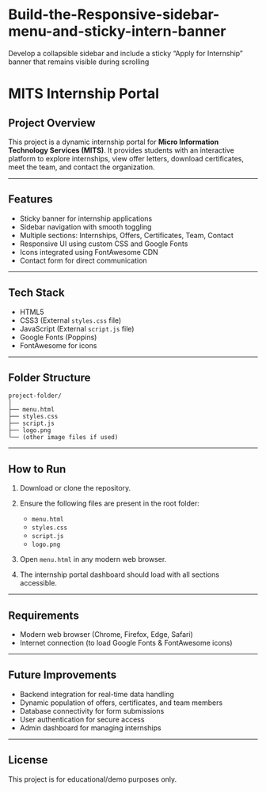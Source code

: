 # Build-the-Responsive-sidebar-menu-and-sticky-intern-banner
Develop a collapsible sidebar and include a sticky “Apply for Internship” banner that remains visible during scrolling
# MITS Internship Portal

## Project Overview

This project is a dynamic internship portal for **Micro Information Technology Services (MITS)**. It provides students with an interactive platform to explore internships, view offer letters, download certificates, meet the team, and contact the organization.

---

## Features

* Sticky banner for internship applications
* Sidebar navigation with smooth toggling
* Multiple sections: Internships, Offers, Certificates, Team, Contact
* Responsive UI using custom CSS and Google Fonts
* Icons integrated using FontAwesome CDN
* Contact form for direct communication

---

## Tech Stack

* HTML5
* CSS3 (External `styles.css` file)
* JavaScript (External `script.js` file)
* Google Fonts (Poppins)
* FontAwesome for icons

---

## Folder Structure

```
project-folder/
│
├── menu.html
├── styles.css
├── script.js
├── logo.png
└── (other image files if used)
```

---

## How to Run

1. Download or clone the repository.
2. Ensure the following files are present in the root folder:

   * `menu.html`
   * `styles.css`
   * `script.js`
   * `logo.png`
3. Open `menu.html` in any modern web browser.
4. The internship portal dashboard should load with all sections accessible.

---

## Requirements

* Modern web browser (Chrome, Firefox, Edge, Safari)
* Internet connection (to load Google Fonts & FontAwesome icons)

---

## Future Improvements

* Backend integration for real-time data handling
* Dynamic population of offers, certificates, and team members
* Database connectivity for form submissions
* User authentication for secure access
* Admin dashboard for managing internships

---

## License

This project is for educational/demo purposes only.

